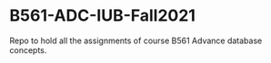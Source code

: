 # B561-ADC-IUB-Fall2021
Repo to hold all the assignments of course B561 Advance database concepts. 

